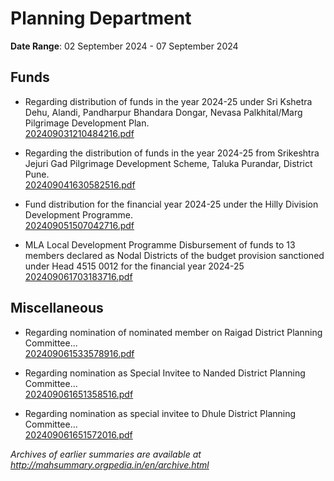 # Planning Department

**Date Range**: 02 September 2024 - 07 September 2024


## Funds
- Regarding distribution of funds in the year 2024-25 under Sri Kshetra Dehu, Alandi, Pandharpur Bhandara Dongar, Nevasa Palkhital/Marg Pilgrimage Development Plan.\
  [202409031210484216.pdf](https://gr.maharashtra.gov.in/Site/Upload/Government%20Resolutions/English/202409031210484216.pdf)

- Regarding the distribution of funds in the year 2024-25 from Srikeshtra Jejuri Gad Pilgrimage Development Scheme, Taluka Purandar, District Pune.\
  [202409041630582516.pdf](https://gr.maharashtra.gov.in/Site/Upload/Government%20Resolutions/English/202409041630582516.pdf)

- Fund distribution for the financial year 2024-25 under the Hilly Division Development Programme.\
  [202409051507042716.pdf](https://gr.maharashtra.gov.in/Site/Upload/Government%20Resolutions/English/202409051507042716.pdf)

- MLA Local Development Programme Disbursement of funds to 13 members declared as Nodal Districts of the budget provision sanctioned under Head 4515 0012 for the financial year 2024-25\
  [202409061703183716.pdf](https://gr.maharashtra.gov.in/Site/Upload/Government%20Resolutions/English/202409061703183716.pdf)

## Miscellaneous
- Regarding nomination of nominated member on Raigad District Planning Committee...\
  [202409061533578916.pdf](https://gr.maharashtra.gov.in/Site/Upload/Government%20Resolutions/English/202409061533578916.pdf)

- Regarding nomination as Special Invitee to Nanded District Planning Committee...\
  [202409061651358516.pdf](https://gr.maharashtra.gov.in/Site/Upload/Government%20Resolutions/English/202409061651358516.pdf)

- Regarding nomination as special invitee to Dhule District Planning Committee...\
  [202409061651572016.pdf](https://gr.maharashtra.gov.in/Site/Upload/Government%20Resolutions/English/202409061651572016.pdf)


*Archives of earlier summaries are available at http://mahsummary.orgpedia.in/en/archive.html*